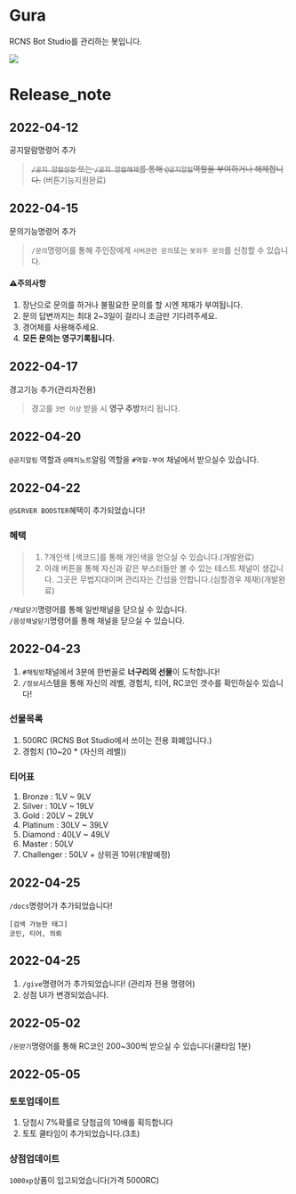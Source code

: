 # Gura
RCNS Bot Studio를 관리하는 봇입니다.

[<img src="https://img.shields.io/badge/python-4374D9?style=for-the-badge&logo=python&logoColor=white">](https://discord.gg/B98msXGRB7)

# Release_note

## 2022-04-12
공지알람명령어 추가
> ~~`/공지 알람설정` 또는 `/공지 알람해제`를 통해 `@공지알림`역할을 부여하거나 해제합니다.~~
(버튼기능지원완료)

## 2022-04-15
문의기능명령어 추가
> `/문의`명령어를 통해 주인장에게 `서버관련 문의`또는 `봇외주 문의`를 신청할 수 있습니다.

#### ⚠️주의사항
1. 장난으로 문의를 하거나 불필요한 문의를 할 시엔 제재가 부여됩니다.<br/>
2. 문의 답변까지는 최대 2~3일이 걸리니 조금만 기다려주세요.<br/>
3. 경어체를 사용해주세요.<br/>
4. **모든 문의는 영구기록됩니다.**<br/>


## 2022-04-17
경고기능 추가(관리자전용)<br/>
> 경고를 `3번 이상` 받을 시 **영구 추방**처리 됩니다.

## 2022-04-20
`@공지알림` 역할과 `@패치노트`알림 역할을 `#역할-부여` 채널에서 받으실수 있습니다.

## 2022-04-22
`@SERVER BOOSTER`혜택이 추가되었습니다!
### 혜택
> 1. ?개인색 [색코드]를 통해 개인색을 얻으실 수 있습니다.(개발완료)
> 2. 아래 버튼을 통해 자신과 같은 부스터들만 볼 수 있는 테스트 채널이 생깁니다. 그곳은 무법지대이며 관리자는 간섭을 안합니다.(심할경우 제재)(개발완료)

`/채널닫기`명령어를 통해 일반채널을 닫으실 수 있습니다.<br/>
`/음성채널닫기`명령어를 통해 채널을 닫으실 수 있습니다.


## 2022-04-23
1. `#채팅방`채널에서 3분에 한번꼴로 **너구리의 선물**이 도착합니다!
2. `/정보`시스템을 통해 자신의 레벨, 경험치, 티어, RC코인 갯수를 확인하실수 있습니다!
### 선물목록
1. 500RC (RCNS Bot Studio에서 쓰이는 전용 화폐입니다.)
2. 경험치 (10~20 * (자신의 레벨))


### 티어표
1. Bronze : 1LV ~ 9LV
2. Silver : 10LV ~ 19LV
3. Gold : 20LV ~ 29LV
4. Platinum : 30LV ~ 39LV
5. Diamond : 40LV ~ 49LV
6. Master : 50LV
7. Challenger : 50LV + 상위권 10위(개발예정)

## 2022-04-25
`/docs`명령어가 추가되었습니다!
```
[검색 가능한 태그]
코인, 티어, 의뢰
```

## 2022-04-25
1. `/give`명령어가 추가되었습니다! (관리자 전용 명령어)
2. 상점 UI가 변경되었습니다.

## 2022-05-02
`/돈받기`명령어를 통해 RC코인 200~300씩 받으실 수 있습니다(쿨타임 1분)

## 2022-05-05
### 토토업데이트
1. 당첨시 7%확률로 당첨금의 10배를 획득합니다
2. 토토 쿨타임이 추가되었습니다.(3초)
### 상점업데이트
`1000xp`상품이 입고되었습니다(가격 5000RC)

